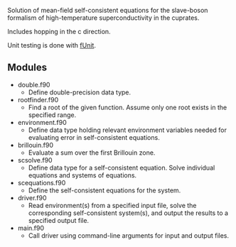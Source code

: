 Solution of mean-field self-consistent equations for the slave-boson formalism of high-temperature superconductivity in the cuprates.

Includes hopping in the c direction.

Unit testing is done with [fUnit](http://nasarb.rubyforge.org/funit/).

## Modules

* double.f90
    * Define double-precision data type.
* rootfinder.f90
    * Find a root of the given function. Assume only one root exists in the specified range.
* environment.f90
    * Define data type holding relevant environment variables needed for evaluating error in self-consistent equations.
* brillouin.f90
    * Evaluate a sum over the first Brillouin zone.
* scsolve.f90
    * Define data type for a self-consistent equation. Solve individual equations and systems of equations.
* scequations.f90
    * Define the self-consistent equations for the system.
* driver.f90
    * Read environment(s) from a specified input file, solve the corresponding self-consistent system(s), and output the results to a specified output file.
* main.f90
    * Call driver using command-line arguments for input and output files.
